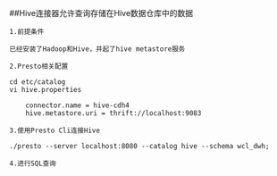 ##Hive连接器允许查询存储在Hive数据仓库中的数据

    1.前提条件
    
    已经安装了Hadoop和Hive，并起了hive metastore服务
    
    2.Presto相关配置
    
    cd etc/catalog 
    vi hive.properties 
    
        connector.name = hive-cdh4 
        hive.metastore.uri = thrift://localhost:9083
        
    3.使用Presto Cli连接Hive
    
    ./presto --server localhost:8080 --catalog hive --schema wcl_dwh; 
    
    4.进行SQL查询